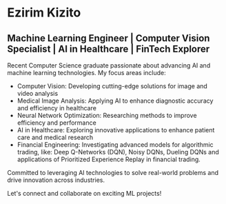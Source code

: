 # Ezirim Kizito

## Machine Learning Engineer | Computer Vision Specialist | AI in Healthcare | FinTech Explorer

Recent Computer Science graduate passionate about advancing AI and machine learning technologies. My focus areas include:

- Computer Vision: Developing cutting-edge solutions for image and video analysis
- Medical Image Analysis: Applying AI to enhance diagnostic accuracy and efficiency in healthcare
- Neural Network Optimization: Researching methods to improve efficiency and performance
- AI in Healthcare: Exploring innovative applications to enhance patient care and medical research
- Financial Engineering: Investigating advanced models for algorithmic trading, like: Deep Q-Networks (DQN), Noisy DQNs, Dueling DQNs and applications of Prioritized Experience Replay in financial trading.
  
Committed to leveraging AI technologies to solve real-world problems and drive innovation across industries.

Let's connect and collaborate on exciting ML projects!
